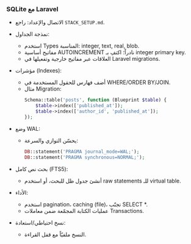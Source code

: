 ### SQLite مع Laravel

- الاتصال والإعداد: راجع `STACK_SETUP.md`.

- نمذجة الجداول:
  - استخدم Types المناسبة: integer, text, real, blob.
  - مفاتيح أساسية AUTOINCREMENT نادراً؛ اكتفِ بـ integer primary key.
  - العلاقات عبر مفاتيح خارجية وتفعيلها في Laravel migrations.

- مؤشرات (Indexes):
  - أضف فهارس للحقول المستخدمة في WHERE/ORDER BY/JOIN.
  - مثال Migration:
    ```php
    Schema::table('posts', function (Blueprint $table) {
        $table->index(['published_at']);
        $table->index(['author_id', 'published_at']);
    });
    ```

- وضع WAL:
  - يحسّن التوازي والسرعة:
    ```php
    DB::statement('PRAGMA journal_mode=WAL;');
    DB::statement('PRAGMA synchronous=NORMAL;');
    ```

- بحث نص كامل (FTS5):
  - أنشئ جدول ظل للبحث، أو استخدم raw statements للـ virtual table.

- الأداء:
  - استخدم pagination، caching (file)، تجنّب SELECT *.
  - عمليات الكتابة المجمّعة ضمن معاملات Transactions.

- نسخ احتياطي/استعادة:
  - النسخ ملفيّاً مع قفل القراءة.